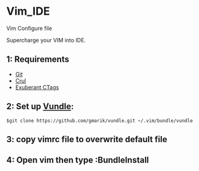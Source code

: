 # Vim_IDE
Vim Configure file

Supercharge your VIM into IDE.

1: Requirements 
---------------------
*  [Git](https://git-scm.com/)
*  [Crul](https://curl.haxx.se/) 	
*  [Exuberant CTags](http://ctags.sourceforge.net/)
	
2: Set up [Vundle](http://github.com/VundleVim/Vundle.vim):
---------------------
    $git clone https://github.com/gmarik/vundle.git ~/.vim/bundle/vundle

3: copy vimrc file to overwrite default file
---------------------
4: Open vim then type :BundleInstall
---------------------
